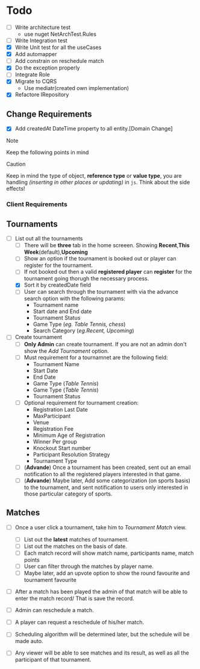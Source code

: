 # Todo


- [ ] Write architecture test
    - use nuget NetArchTest.Rules
- [ ] Write Integration test
- [x] Write Unit test for all the useCases
- [x] Add automapper
- [ ] Add constrain on reschedule match
- [x] Do the exception properly
- [ ] Integrate Role
- [x] Migrate to CQRS
    - Use mediatr(created own implementation)
- [x] Refactore IRepository

## Change Requirements
- [x] Add createdAt DateTime property to all entity.[Domain Change] 


> [!NOTE]
> Keep the following points in mind

> [!CAUTION]  
>Keep in mind the type of object, **reference type** or **value type**, you are handling *(inserting in other places or updating)* in `js`. Think about the side effects!


### Client Requirements

## Tournaments

- [ ] List out all the tournaments
    - [ ] There will be **three** tab in the home screeen. Showing **Recent**,**This Week**(default),**Upcoming**
    - [ ] Show an option if the tournament is booked out or player can register for the tournament.
    - [ ] If not booked out then a valid **registered player** can **register** for the tournament going thorugh the necessary process.
    - [x] Sort it by createdDate field
    - [ ] User can search through the tournament with via the advance search option with the following params:
        - Tournament name
        - Start date and End date
        - Tournament Status 
        - Game Type (*eg. Table Tennis, chess*)
        - Search Category (*eg.Recent, Upcoming*)
- [ ] Create tournament
    - [ ] **Only Admin** can create tournament. If you are not an admin don't show the *Add Tournament* option.
    - [ ] Must requirement for a tournamnet are the following field:
        - Tournament Name
        - Start Date 
        - End Date
        - Game Type (*Table Tennis*)
        - Game Type (*Table Tennis*)
        - Tournament Status
    - [ ] Optional requirement for tournament creation:
        - Registration Last Date
        - MaxParticipant
        - Venue
        - Registration Fee
        - Minimum Age of Registration
        - Winner Per group
        - Knockout Start number
        - Participant Resolution Strategy
        - Tournament Type
    - [ ] (**Advande**) Once a tournament has been created, sent out an email notification to all the registered players interested in that game. 
    - [ ] (**Advande**) Maybe later, Add some categorization (on sports basis) to the tournament, and sent notification to users only interested in those particular  category of sports.

## Matches

 - [ ] Once a user click a tournament, take him to *Tournament Match* view.
    - [ ] List out the **latest** matches of tournament.
    - [ ] List out the matches on the basis of date.
    - [ ] Each match record will show match name, participants name, match points
    - [ ] User can filter through the matches by player name.
    - [ ] Maybe later, add an upvote option to show the round favourite and tournament favourite

- [ ] After a match has been played the admin of that match will be able to enter the match record/ That is save the record.
- [ ] Admin can reschedule a match.
- [ ] A player can request a reschedule of his/her match.
- [ ] Scheduling algorithm will be determined later, but the schedule will be made auto.
- [ ] Any viewer will be able to see matches and its result, as well as all the participant of that tournament.

